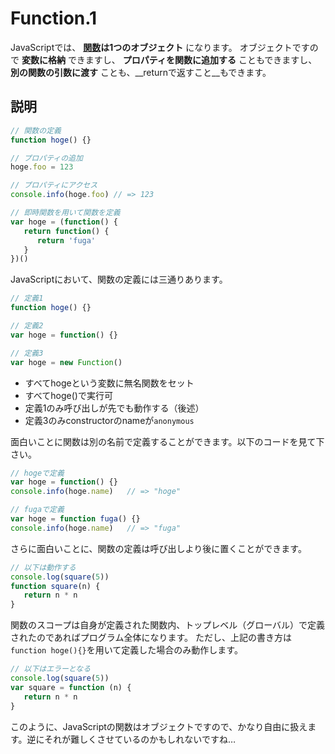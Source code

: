 # Function.1

JavaScriptでは、 __[関数](https://developer.mozilla.org/ja/docs/Web/JavaScript/Guide/Functions)は1つのオブジェクト__ になります。
オブジェクトですので __変数に格納__ できますし、 __プロパティを関数に追加する__ こともできますし、__別の関数の引数に渡す__ ことも、__returnで返すこと__もできます。

## 説明

```JavaScript
// 関数の定義
function hoge() {}

// プロパティの追加
hoge.foo = 123

// プロパティにアクセス
console.info(hoge.foo) // => 123

// 即時関数を用いて関数を定義
var hoge = (function() {
   return function() {
      return 'fuga'
   }
})()
```

JavaScriptにおいて、関数の定義には三通りあります。

```JavaScript
// 定義1
function hoge() {}

// 定義2
var hoge = function() {}

// 定義3
var hoge = new Function()
```

* すべてhogeという変数に無名関数をセット
* すべてhoge()で実行可
* 定義1のみ呼び出しが先でも動作する（後述）
* 定義3のみconstructorのnameが`anonymous`

面白いことに関数は別の名前で定義することができます。以下のコードを見て下さい。

```JavaScript
// hogeで定義
var hoge = function() {}
console.info(hoge.name)   // => "hoge"

// fugaで定義
var hoge = function fuga() {}
console.info(hoge.name)   // => "fuga"
```

さらに面白いことに、関数の定義は呼び出しより後に置くことができます。

```JavaScript
// 以下は動作する
console.log(square(5))
function square(n) {
   return n * n
}
```

関数のスコープは自身が定義された関数内、トップレベル（グローバル）で定義されたのであればプログラム全体になります。
ただし、上記の書き方は`function hoge(){}`を用いて定義した場合のみ動作します。

```JavaScript
// 以下はエラーとなる
console.log(square(5))
var square = function (n) {
   return n * n
}
```

このように、JavaScriptの関数はオブジェクトですので、かなり自由に扱えます。逆にそれが難しくさせているのかもしれないですね…
